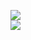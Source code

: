 [![](https://img.shields.io/badge/Made%20With-Github%20Spray-lightgrey.svg?style=for-the-badge&logo=github)](https://github.com/Annihil/github-spray#1535)  
[![](https://i.imgur.com/2DrTn0Z.gif)](https://github.com/Annihil/github-spray)